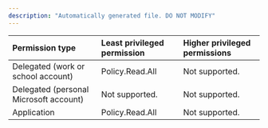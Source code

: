 ```yaml
---
description: "Automatically generated file. DO NOT MODIFY"
---
```


|Permission type|Least privileged permission|Higher privileged permissions|
|:---|:---|:---|
|Delegated (work or school account)|Policy.Read.All|Not supported.|
|Delegated (personal Microsoft account)|Not supported.|Not supported.|
|Application|Policy.Read.All|Not supported.|

